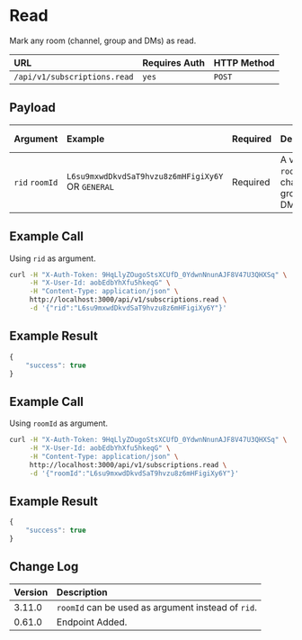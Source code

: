 # Read

Mark any room \(channel, group and DMs\) as read.

| URL | Requires Auth | HTTP Method |
| :--- | :--- | :--- |
| `/api/v1/subscriptions.read` | `yes` | `POST` |

## Payload

| Argument | Example | Required | Description | Valid Format\(s\) |
| :--- | :--- | :--- | :--- | :--- |
| `rid` `roomId` | `L6su9mxwdDkvdSaT9hvzu8z6mHFigiXy6Y` OR `GENERAL` | Required | A valid `roomId` for a channel, group or DM | Alphanumeric mixed-case string |

## Example Call

Using `rid` as argument.

```bash
curl -H "X-Auth-Token: 9HqLlyZOugoStsXCUfD_0YdwnNnunAJF8V47U3QHXSq" \
     -H "X-User-Id: aobEdbYhXfu5hkeqG" \
     -H "Content-Type: application/json" \
     http://localhost:3000/api/v1/subscriptions.read \
     -d '{"rid":"L6su9mxwdDkvdSaT9hvzu8z6mHFigiXy6Y"}'
```

## Example Result

```javascript
{
    "success": true
}
```

## Example Call

Using `roomId` as argument.

```bash
curl -H "X-Auth-Token: 9HqLlyZOugoStsXCUfD_0YdwnNnunAJF8V47U3QHXSq" \
     -H "X-User-Id: aobEdbYhXfu5hkeqG" \
     -H "Content-Type: application/json" \
     http://localhost:3000/api/v1/subscriptions.read \
     -d '{"roomId":"L6su9mxwdDkvdSaT9hvzu8z6mHFigiXy6Y"}'
```

## Example Result

```javascript
{
    "success": true
}
```

## Change Log

| Version | Description |
| :--- | :--- |
| 3.11.0 | `roomId` can be used as argument instead of `rid`. |
| 0.61.0 | Endpoint Added. |

